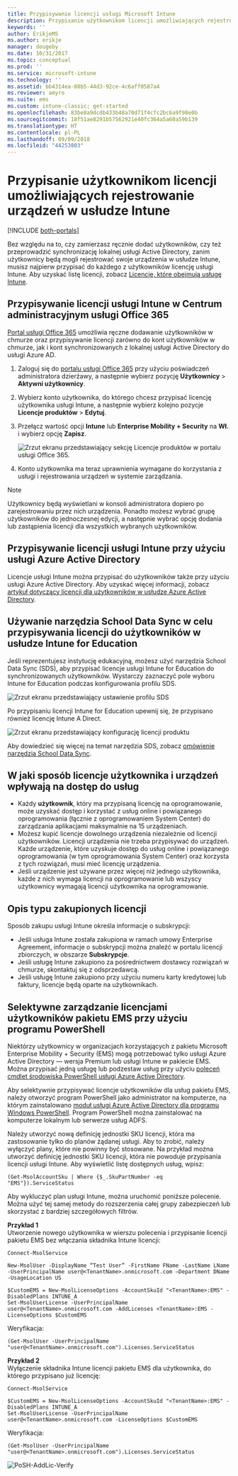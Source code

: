 ```yaml
---
title: Przypisywanie licencji usługi Microsoft Intune
description: Przypisanie użytkownikom licencji umożliwiających rejestrowanie w usłudze Intune
keywords: ''
author: ErikjeMS
ms.author: erikje
manager: dougeby
ms.date: 10/31/2017
ms.topic: conceptual
ms.prod: ''
ms.service: microsoft-intune
ms.technology: ''
ms.assetid: bb4314ea-88b5-44d3-92ce-4c6aff0587a4
ms.reviewer: amyro
ms.suite: ems
ms.custom: intune-classic; get-started
ms.openlocfilehash: 83be8a9dcdb433b48a70d71f4cfc2bc6a9f98e0b
ms.sourcegitcommit: 18f51ae8291b57562921e40fc364a5a60a59b139
ms.translationtype: HT
ms.contentlocale: pl-PL
ms.lasthandoff: 09/09/2018
ms.locfileid: "44253803"
---
```

# <a name="assign-licenses-to-users-so-they-can-enroll-devices-in-intune"></a>Przypisanie użytkownikom licencji umożliwiających rejestrowanie urządzeń w usłudze Intune

[!INCLUDE [both-portals](./includes/note-for-both-portals.md)]

Bez względu na to, czy zamierzasz ręcznie dodać użytkowników, czy też przeprowadzić synchronizację lokalnej usługi Active Directory, zanim użytkownicy będą mogli rejestrować swoje urządzenia w usłudze Intune, musisz najpierw przypisać do każdego z użytkowników licencję usługi Intune. Aby uzyskać listę licencji, zobacz [Licencje, które obejmują usługę Intune](licenses.md).

## <a name="assign-an-intune-license-in-the-office-365-admin-center"></a>Przypisywanie licencji usługi Intune w Centrum administracyjnym usługi Office 365

[Portal usługi Office 365](http://go.microsoft.com/fwlink/p/?LinkId=698854) umożliwia ręczne dodawanie użytkowników w chmurze oraz przypisywanie licencji zarówno do kont użytkowników w chmurze, jak i kont synchronizowanych z lokalnej usługi Active Directory do usługi Azure AD.

1. Zaloguj się do [portalu usługi Office 365](http://go.microsoft.com/fwlink/p/?LinkId=698854) przy użyciu poświadczeń administratora dzierżawy, a następnie wybierz pozycję **Użytkownicy** > **Aktywni użytkownicy**.

2. Wybierz konto użytkownika, do którego chcesz przypisać licencję użytkownika usługi Intune, a następnie wybierz kolejno pozycje **Licencje produktów** > **Edytuj**.

3. Przełącz wartość opcji **Intune** lub **Enterprise Mobility + Security** na **Wł.** i wybierz opcję **Zapisz**.

   ![Zrzut ekranu przedstawiający sekcję Licencje produktów w portalu usługi Office 365.](./media/office-assign-license.png)

4. Konto użytkownika ma teraz uprawnienia wymagane do korzystania z usługi i rejestrowania urządzeń w systemie zarządzania.

> [!NOTE]
> Użytkownicy będą wyświetlani w konsoli administratora dopiero po zarejestrowaniu przez nich urządzenia. Ponadto możesz wybrać grupę użytkowników do jednoczesnej edycji, a następnie wybrać opcję dodania lub zastąpienia licencji dla wszystkich wybranych użytkowników.

## <a name="assign-an-intune-license-by-using-azure-active-directory"></a>Przypisywanie licencji usługi Intune przy użyciu usługi Azure Active Directory

Licencje usługi Intune można przypisać do użytkowników także przy użyciu usługi Azure Active Directory. Aby uzyskać więcej informacji, zobacz [artykuł dotyczący licencji dla użytkowników w usłudze Azure Active Directory](https://docs.microsoft.com/azure/active-directory/active-directory-licensing-group-assignment-azure-portal). 

## <a name="use-school-data-sync-to-assign-licenses-to-users-in-intune-for-education"></a>Używanie narzędzia School Data Sync w celu przypisywania licencji do użytkowników w usłudze Intune for Education
Jeśli reprezentujesz instytucję edukacyjną, możesz użyć narzędzia School Data Sync (SDS), aby przypisać licencje usługi Intune for Education do synchronizowanych użytkowników. Wystarczy zaznaczyć pole wyboru Intune for Education podczas konfigurowania profilu SDS.  

![Zrzut ekranu przedstawiający ustawienie profilu SDS](./media/i4e-sds-profile-setup-setting.png)

Po przypisaniu licencji Intune for Education upewnij się, że przypisano również licencję Intune A Direct.

![Zrzut ekranu przedstawiający konfigurację licencji produktu](./media/i4e-set-licenses.png)

Aby dowiedzieć się więcej na temat narzędzia SDS, zobacz [omówienie narzędzia School Data Sync](https://support.office.com/article/Overview-of-School-Data-Sync-and-Classroom-f3d1147b-4ade-4905-8518-508e729f2e91).

## <a name="how-user-and-device-licenses-affect-access-to-services"></a>W jaki sposób licencje użytkownika i urządzeń wpływają na dostęp do usług
* Każdy **użytkownik**, który ma przypisaną licencję na oprogramowanie, może uzyskać dostęp i korzystać z usług online i powiązanego oprogramowania (łącznie z oprogramowaniem System Center) do zarządzania aplikacjami maksymalnie na 15 urządzeniach.
* Możesz kupić licencje dowolnego urządzenia niezależnie od licencji użytkowników. Licencji urządzenia nie trzeba przypisywać do urządzeń. Każde urządzenie, które uzyskuje dostęp do usług online i powiązanego oprogramowania (w tym oprogramowania System Center) oraz korzysta z tych rozwiązań, musi mieć licencję urządzenia.
* Jeśli urządzenie jest używane przez więcej niż jednego użytkownika, każde z nich wymaga licencji na oprogramowanie lub wszyscy użytkownicy wymagają licencji użytkownika na oprogramowanie.

## <a name="understanding-the-type-of-licenses-you-have-purchased"></a>Opis typu zakupionych licencji

Sposób zakupu usługi Intune określa informacje o subskrypcji:

- Jeśli usługa Intune została zakupiona w ramach umowy Enterprise Agreement, informacje o subskrypcji można znaleźć w portalu licencji zbiorczych, w obszarze **Subskrypcje**.
- Jeśli usługę Intune zakupiono za pośrednictwem dostawcy rozwiązań w chmurze, skontaktuj się z odsprzedawcą.
- Jeśli usługę Intune zakupiono przy użyciu numeru karty kredytowej lub faktury, licencje będą oparte na użytkownikach.




## <a name="use-powershell-to-selectively-manage-ems-user-licenses"></a>Selektywne zarządzanie licencjami użytkowników pakietu EMS przy użyciu programu PowerShell
Niektórzy użytkownicy w organizacjach korzystających z pakietu Microsoft Enterprise Mobility + Security (EMS) mogą potrzebować tylko usługi Azure Active Directory — wersja Premium lub usługi Intune w pakiecie EMS. Można przypisać jedną usługę lub podzestaw usług przy użyciu [poleceń cmdlet środowiska PowerShell usługi Azure Active Directory](https://msdn.microsoft.com/library/jj151815.aspx).

Aby selektywnie przypisywać licencje użytkowników dla usług pakietu EMS, należy otworzyć program PowerShell jako administrator na komputerze, na którym zainstalowano [moduł usługi Azure Active Directory dla programu Windows PowerShell](https://msdn.microsoft.com/library/jj151815.aspx#bkmk_installmodule). Program PowerShell można zainstalować na komputerze lokalnym lub serwerze usług ADFS.

Należy utworzyć nową definicję jednostki SKU licencji, która ma zastosowanie tylko do planów żądanej usługi. Aby to zrobić, należy wyłączyć plany, które nie powinny być stosowane. Na przykład można utworzyć definicję jednostki SKU licencji, która nie powoduje przypisania licencji usługi Intune. Aby wyświetlić listę dostępnych usług, wpisz:

    (Get-MsolAccountSku | Where {$_.SkuPartNumber -eq "EMS"}).ServiceStatus

Aby wykluczyć plan usługi Intune, można uruchomić poniższe polecenie. Można użyć tej samej metody do rozszerzenia całej grupy zabezpieczeń lub skorzystać z bardziej szczegółowych filtrów.

**Przykład 1**<br>
Utworzenie nowego użytkownika w wierszu polecenia i przypisanie licencji pakietu EMS bez włączania składnika Intune licencji:

    Connect-MsolService

    New-MsolUser -DisplayName “Test User” -FirstName FName -LastName LName -UserPrincipalName user@<TenantName>.onmicrosoft.com –Department DName -UsageLocation US

    $CustomEMS = New-MsolLicenseOptions -AccountSkuId "<TenantName>:EMS" -DisabledPlans INTUNE_A
    Set-MsolUserLicense -UserPrincipalName user@<TenantName>.onmicrosoft.com -AddLicenses <TenantName>:EMS -LicenseOptions $CustomEMS


Weryfikacja:

    (Get-MsolUser -UserPrincipalName "user@<TenantName>.onmicrosoft.com").Licenses.ServiceStatus

**Przykład 2**<br>
Wyłączenie składnika Intune licencji pakietu EMS dla użytkownika, do którego przypisano już licencję:

    Connect-MsolService

    $CustomEMS = New-MsolLicenseOptions -AccountSkuId "<TenantName>:EMS" -DisabledPlans INTUNE_A
    Set-MsolUserLicense -UserPrincipalName user@<TenantName>.onmicrosoft.com -LicenseOptions $CustomEMS

Weryfikacja:

    (Get-MsolUser -UserPrincipalName "user@<TenantName>.onmicrosoft.com").Licenses.ServiceStatus

![PoSH-AddLic-Verify](./media/posh-addlic-verify.png)
